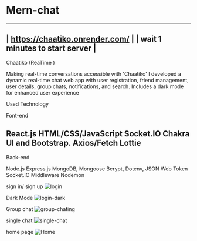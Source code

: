 # Mern-chat
----------------------------------
| https://chaatiko.onrender.com/ |
| wait 1 minutes to start server |
----------------------------------

Chaatiko (ReaTime )

Making real-time conversations accessible with 'Chaatiko'
I developed a dynamic real-time chat web app with user registration, friend management, user details, group chats, notifications, and search. Includes a dark mode for enhanced user experience


Used Technology


Font-end

React.js
HTML/CSS/JavaScript
Socket.IO
Chakra UI and Bootstrap.
Axios/Fetch
Lottie
----------------------------------------------------
Back-end

Node.js
Express.js
MongoDB, Mongoose
Bcrypt, Dotenv, JSON Web Token
Socket.IO
Middleware
Nodemon

sign in/ sign up
![login](https://github.com/farazshafi/Chaatiko/assets/95197056/acfe1bf5-00fa-445a-b3f3-24e036ab11fe)

Dark Mode
![login-dark](https://github.com/farazshafi/Chaatiko/assets/95197056/d266446d-52c8-4d84-814a-001ffb986318)

Group chat
![group-chating](https://github.com/farazshafi/Chaatiko/assets/95197056/5e0e5b24-3e54-4b75-9e01-5f519abdba61)

single chat
![single-chat](https://github.com/farazshafi/Chaatiko/assets/95197056/f528121d-ad25-433c-8ed4-48cc60b279fd)

home page
![Home](https://github.com/farazshafi/Chaatiko/assets/95197056/25a6f2e3-143d-41fa-946a-f8754e5b2dd3)
